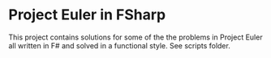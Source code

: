 # Project Euler in FSharp
This project contains solutions for some of the the problems in Project Euler all written in F# and solved in a functional style.
See scripts folder.
